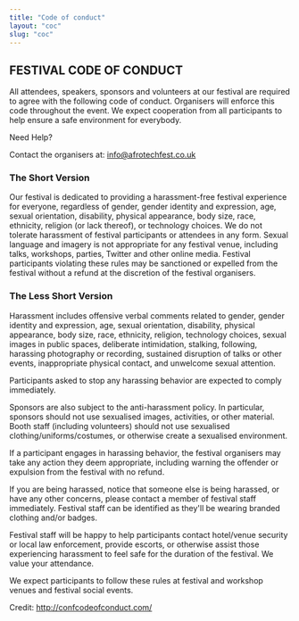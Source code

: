 ```yaml
---
title: "Code of conduct"
layout: "coc"
slug: "coc"
---
```



## FESTIVAL CODE OF CONDUCT

All attendees, speakers, sponsors and volunteers at our festival are required to agree with the following code of conduct. Organisers will enforce this code throughout the event. We expect cooperation from all participants to help ensure a safe environment for everybody.

Need Help?

Contact the organisers at: info@afrotechfest.co.uk


### The Short Version

Our festival is dedicated to providing a harassment-free festival experience for everyone, regardless of gender, gender identity and expression, age, sexual orientation, disability, physical appearance, body size, race, ethnicity, religion (or lack thereof), or technology choices. We do not tolerate harassment of festival participants or attendees in any form. Sexual language and imagery is not appropriate for any festival venue, including talks, workshops, parties, Twitter and other online media. Festival participants violating these rules may be sanctioned or expelled from the festival without a refund at the discretion of the festival organisers.


### The Less Short Version

Harassment includes offensive verbal comments related to gender, gender identity and expression, age, sexual orientation, disability, physical appearance, body size, race, ethnicity, religion, technology choices, sexual images in public spaces, deliberate intimidation, stalking, following, harassing photography or recording, sustained disruption of talks or other events, inappropriate physical contact, and unwelcome sexual attention.

Participants asked to stop any harassing behavior are expected to comply immediately.

Sponsors are also subject to the anti-harassment policy. In particular, sponsors should not use sexualised images, activities, or other material. Booth staff (including volunteers) should not use sexualised clothing/uniforms/costumes, or otherwise create a sexualised environment.

If a participant engages in harassing behavior, the festival organisers may take any action they deem appropriate, including warning the offender or expulsion from the festival with no refund.

If you are being harassed, notice that someone else is being harassed, or have any other concerns, please contact a member of festival staff immediately. Festival staff can be identified as they'll be wearing branded clothing and/or badges.

Festival staff will be happy to help participants contact hotel/venue security or local law enforcement, provide escorts, or otherwise assist those experiencing harassment to feel safe for the duration of the festival. We value your attendance.

We expect participants to follow these rules at festival and workshop venues and festival social events.


Credit: http://confcodeofconduct.com/
